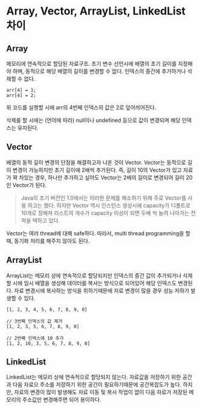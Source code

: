 # Array, Vector, ArrayList, LinkedList 차이
## Array
메모리에 연속적으로 할당된 자료구조.
초기 변수 선언시에 배열의 초기 길이를 지정해야 하며, 동적으로 해당 배열의 길이를 변경할 수 없다.
인덱스의 중간에 추가하거나 삭제할 수 없다.
```
arr[4] = 1;
arr[4] = 2;
```
위 코드를 실행할 시에 arr의 4번째 인덱스의 값은 2로 덮어씌어진다.

삭제를 할 시에는 (언어에 따라) null이나 undefined 등으로 값이 변경되며 해당 인덱스는 유지된다.

## Vector
배열의 동적 길이 변경의 단점을 해결하고자 나온 것이 Vector.
Vector는 동적으로 길이 변경이 가능하지만 초기 길이에 2배씩 추가된다.
즉, 길이 10의 Vector가 있고 자료가 꽉 차있는 경우, 하나만 추가하고 싶어도 Vector는 2배의 길이로 변경되어 길이 20인 Vector가 된다.
> Java의 초기 버전인 1.0에서는 이러한 문제를 해소하기 위해 주로 Vector를 사용 하고는 했다. 하지만 Vector 역시 인스턴스 생성시에 capacity가 디폴트로 10개로 정해져 리스트의 개수가 capacity 이상이 되면 두배 씩 늘려 나아가는 전략을 택하고 있다.

Vector는 여러 thread에 대해 safe하다. 따라서, multi thread programming을 할 때, 동기화 처리를 해주지 않아도 된다.

## ArrayList
ArrayList는 메모리 상에 연속적으로 할당되지만 인덱스의 중간 값이 추가되거나 삭제할 시에 임시 배열을 생성해 데이터를 복사는 방식으로 되어있어 해당 인덱스도 변경된다.
자료 변경시에 복사하는 방식을 취하기때문에 자료 변경이 많을 경우 성능 저하가 발생할 수 있다.
```
[1, 2, 3, 4, 5, 6, 7, 8, 9, 0]

// 3번째 인덱스의 값 제거
[1, 2, 3, 5, 6, 7, 8, 9, 0]

// 2번째 인덱스에 10 추가
[1, 2, 10, 3, 5, 6, 7, 8, 9, 0]
```

## LinkedList
LinkedList는 메모리 상에 연속적으로 할당되지 않는다. 자료값을 저장하기 위한 공간과 다음 자료으 주소를 저장하기 위한 공간이 필요하기때문에 공간복잡도가 높다.
하지만, 자료의 변경이 많이 발생해도 자료 이동 및 복사 작업이 없이 다음 자료가 저장된 메모리의 주소값만 변경해주면 되어 용이하다.
